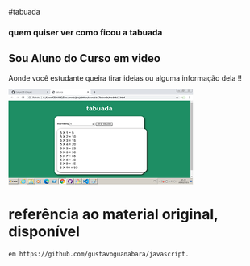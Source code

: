 #tabuada 
### quem quiser ver como ficou a tabuada
 
## Sou Aluno do Curso em video
Aonde você estudante queira tirar ideias ou alguma informação dela !!

![git ](https://github.com/Caique215/Tabuada/blob/main/tabuadaimg.png )



# referência ao material original, disponível 
    em https://github.com/gustavoguanabara/javascript. 
